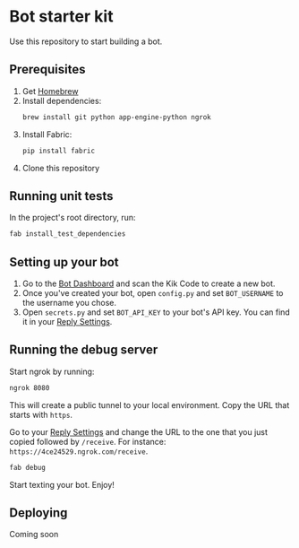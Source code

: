 # Bot starter kit

Use this repository to start building a bot.

## Prerequisites

1. Get [Homebrew](http://brew.sh/)
2. Install dependencies:
    ```sh
    brew install git python app-engine-python ngrok
    ```
3. Install Fabric:
    ```sh
    pip install fabric
    ```
4. Clone this repository

## Running unit tests

In the project's root directory, run:
```sh
fab install_test_dependencies
```

## Setting up your bot

1. Go to the [Bot Dashboard](https://engine.kik.com) and scan the Kik Code to create a new bot.
2. Once you've created your bot, open `config.py` and set `BOT_USERNAME` to the username you chose.
3. Open `secrets.py` and set `BOT_API_KEY` to your bot's API key. You can find it in your [Reply Settings](https://engine.kik.com/#/engine).

## Running the debug server

Start ngrok by running:
```sh
ngrok 8080
```
This will create a public tunnel to your local environment. Copy the URL that starts with `https`.

Go to your [Reply Settings](https://engine.kik.com/#/engine) and change the URL to the one that you just copied followed by `/receive`.
For instance: `https://4ce24529.ngrok.com/receive`.

```sh
fab debug
```

Start texting your bot. Enjoy!

## Deploying

Coming soon
